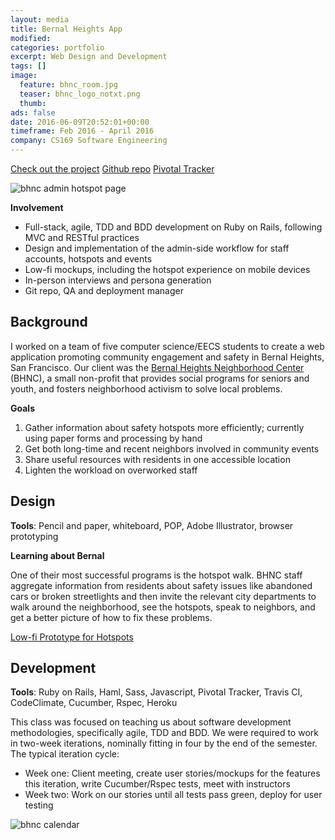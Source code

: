 ```yaml
---
layout: media
title: Bernal Heights App
modified:
categories: portfolio
excerpt: Web Design and Development
tags: []
image:
  feature: bhnc_room.jpg
  teaser: bhnc_logo_notxt.png
  thumb:
ads: false
date: 2016-06-09T20:52:01+00:00
timeframe: Feb 2016 - April 2016
company: CS169 Software Engineering
---
```


<a class="btn" href="http://bernal-heights.herokuapp.com/">Check out the project</a>
<a class="btn-secondary" href="https://github.com/candychang/bernal-heights">Github repo</a>
<a class="btn-secondary" href="https://www.pivotaltracker.com/n/projects/1543993">Pivotal Tracker</a>

<img src="{{ site.url }}/images/admin_homepage.png" alt="bhnc admin hotspot page" itemprop="image">

**Involvement**

* Full-stack, agile, TDD and BDD development on Ruby on Rails, following MVC and RESTful practices
* Design and implementation of the admin-side workflow for  staff accounts, hotspots and events
* Low-fi mockups, including the hotspot experience on mobile devices
* In-person interviews and persona generation
* Git repo, QA and deployment manager

## Background
I worked on a team of five computer science/EECS students
to create a web application promoting community engagement and safety in Bernal Heights, San Francisco.
Our client was the 
[Bernal Heights Neighborhood Center](https://donatenow.networkforgood.org/BHNC?code=Website+button "BHNC Link") (BHNC),
a small non-profit that provides social programs for seniors and youth, 
and fosters neighborhood activism to solve local problems.

**Goals**

1. Gather information about safety hotspots more efficiently; currently using paper forms 
   and processing by hand
2. Get both long-time and recent neighbors involved in community events
3. Share useful resources with residents in one accessible location
4. Lighten the workload on overworked staff


## Design

**Tools**: Pencil and paper, whiteboard, POP, Adobe Illustrator, browser prototyping

**Learning about Bernal**

One of their most successful programs is the hotspot walk. BHNC staff aggregate information
from residents about safety issues like abandoned cars or broken streetlights and then invite
the relevant city departments to walk around the neighborhood, see the hotspots, speak
to neighbors, and get a better picture of how to fix these problems.

<a class="btn" href="https://popapp.in/w/projects/56eb0d6243b167426a24622f/mockups">Low-fi Prototype for Hotspots</a>


## Development

**Tools**: Ruby on Rails, Haml, Sass, Javascript, Pivotal Tracker, Travis CI, CodeClimate, Cucumber, Rspec, Heroku

This class was focused on teaching us about software development methodologies, specifically
agile, TDD and BDD. We were required to work in two-week iterations, nominally fitting in four by the
end of the semester. The typical iteration cycle:

* Week one: Client meeting, create user stories/mockups for the features this iteration, write
            Cucumber/Rspec tests, meet with instructors
* Week two: Work on our stories until all tests pass green, deploy for user testing







<img src="{{ site.url }}/images/hotspot_admin_1024.png" alt="bhnc calendar" itemprop="image">
